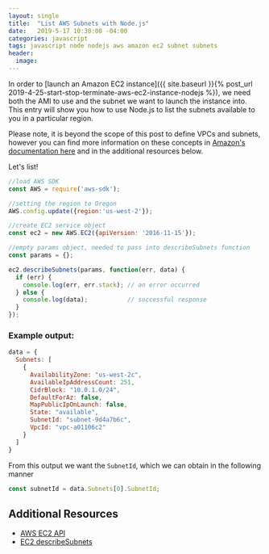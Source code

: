 ```yaml
---
layout: single
title:  "List AWS Subnets with Node.js"
date:   2019-5-17 10:30:00 -04:00
categories: javascript
tags: javascript node nodejs aws amazon ec2 subnet subnets
header:
  image:
---
```

In order to [launch an Amazon EC2 instance]({{ site.baseurl }}{% post_url 2019-4-25-start-stop-terminate-aws-ec2-instance-nodejs %}), we need both the AMI to use and the subnet we want to launch the instance into. This entry will show you how to use Node.js to list the subnets available to you in a particular region.

Please note, it is beyond the scope of this post to define VPCs and subnets, however you can find more information on these concepts in [Amazon's documentation here](https://docs.aws.amazon.com/vpc/latest/userguide/VPC_Subnets.html) and in the additional resources below.

Let's list!

```javascript
//load AWS SDK
const AWS = require('aws-sdk');

//setting the region to Oregon
AWS.config.update({region:'us-west-2'});

//create EC2 service object
const ec2 = new AWS.EC2({apiVersion: '2016-11-15'});

//empty params object, needed to pass into describeSubnets function
const params = {};

ec2.describeSubnets(params, function(err, data) {
  if (err) {
    console.log(err, err.stack); // an error occurred
  } else {
    console.log(data);           // successful response
  }  
});
```

### Example output:
```javascript
data = {
  Subnets: [
    {
      AvailabilityZone: "us-west-2c",
      AvailableIpAddressCount: 251,
      CidrBlock: "10.0.1.0/24",
      DefaultForAz: false,
      MapPublicIpOnLaunch: false,
      State: "available",
      SubnetId: "subnet-9d4a7b6c",
      VpcId: "vpc-a01106c2"
    }
  ]
}
```

From this output we want the `SubnetId`, which we can obtain in the following manner
```javascript
const subnetId = data.Subnets[0].SubnetId;
```

## Additional Resources
- [AWS EC2 API](https://docs.aws.amazon.com/AWSJavaScriptSDK/latest/AWS/EC2.html)
- [EC2 describeSubnets](https://docs.aws.amazon.com/AWSJavaScriptSDK/latest/AWS/EC2.html#describeSubnets-property)
